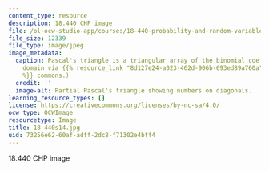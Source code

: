 ```yaml
---
content_type: resource
description: 18.440 CHP image
file: /ol-ocw-studio-app/courses/18-440-probability-and-random-variables-spring-2014/73256e6260afadff2dc8f71302e4bff4_18-440s14.jpg
file_size: 12339
file_type: image/jpeg
image_metadata:
  caption: Pascal's triangle is a triangular array of the binomial coefficients. (Public
    domain via {{% resource_link "8d127e24-a023-462d-906b-693ed89a760a" "wikimedia"
    %}} commons.)
  credit: ''
  image-alt: Partial Pascal's triangle showing numbers on diagonals.
learning_resource_types: []
license: https://creativecommons.org/licenses/by-nc-sa/4.0/
ocw_type: OCWImage
resourcetype: Image
title: 18-440s14.jpg
uid: 73256e62-60af-adff-2dc8-f71302e4bff4
---
```

18.440 CHP image